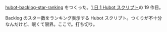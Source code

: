 [hubot-backlog-star-ranking][gh:bouzuya/hubot-backlog-star-ranking] をつくった。[1 日 1 Hubot スクリプト][hubot-script-per-day]の 19 作目。

Backlog のスター数をランキング表示する Hubot スクリプト。つくりが不十分なんだけど、眠くて限界。ここで。打ち切り。

[gh:bouzuya/hubot-backlog-star-ranking]: https://github.com/bouzuya/hubot-backlog-star-ranking
[hubot-script-per-day]: http://blog.bouzuya.net/posts?tags=hubot-script-per-day
